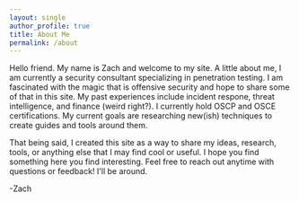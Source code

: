 ```yaml
---
layout: single
author_profile: true
title: About Me
permalink: /about
---
```


Hello friend. My name is Zach and welcome to my site. A little about me, I am currently a security consultant specializing in penetration testing. I am fascinated with the magic that is offensive security and hope to share some of that in this site. My past experiences include incident respone, threat intelligence, and finance (weird right?). I currently hold OSCP and OSCE certifications. My current goals are researching new(ish) techniques to create guides and tools around them. 

That being said, I created this site as a way to share my ideas, research, tools, or anything else that I may find cool or useful. I hope you find something here you find interesting. Feel free to reach out anytime with questions or feedback! I'll be around.

-Zach
